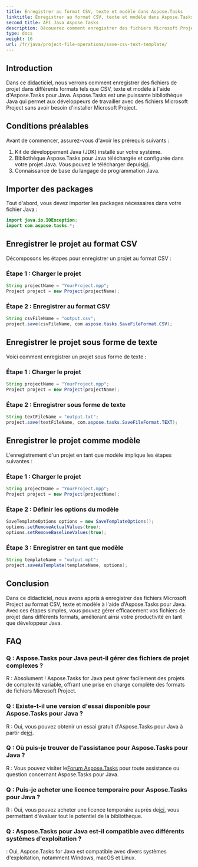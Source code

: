 ```yaml
---
title: Enregistrer au format CSV, texte et modèle dans Aspose.Tasks
linktitle: Enregistrer au format CSV, texte et modèle dans Aspose.Tasks
second_title: API Java Aspose.Tasks
description: Découvrez comment enregistrer des fichiers Microsoft Project aux formats CSV, Texte et Modèle à l'aide d'Aspose.Tasks pour Java.
type: docs
weight: 16
url: /fr/java/project-file-operations/save-csv-text-template/
---
```

## Introduction
Dans ce didacticiel, nous verrons comment enregistrer des fichiers de projet dans différents formats tels que CSV, texte et modèle à l'aide d'Aspose.Tasks pour Java. Aspose.Tasks est une puissante bibliothèque Java qui permet aux développeurs de travailler avec des fichiers Microsoft Project sans avoir besoin d'installer Microsoft Project.
## Conditions préalables
Avant de commencer, assurez-vous d'avoir les prérequis suivants :
1. Kit de développement Java (JDK) installé sur votre système.
2.  Bibliothèque Aspose.Tasks pour Java téléchargée et configurée dans votre projet Java. Vous pouvez le télécharger depuis[ici](https://releases.aspose.com/tasks/java/).
3. Connaissance de base du langage de programmation Java.

## Importer des packages
Tout d'abord, vous devez importer les packages nécessaires dans votre fichier Java :
```java
import java.io.IOException;
import com.aspose.tasks.*;
```
## Enregistrer le projet au format CSV
Décomposons les étapes pour enregistrer un projet au format CSV :
### Étape 1 : Charger le projet
```java
String projectName = "YourProject.mpp";
Project project = new Project(projectName);
```
### Étape 2 : Enregistrer au format CSV
```java
String csvFileName = "output.csv";
project.save(csvFileName, com.aspose.tasks.SaveFileFormat.CSV);
```
## Enregistrer le projet sous forme de texte
Voici comment enregistrer un projet sous forme de texte :
### Étape 1 : Charger le projet
```java
String projectName = "YourProject.mpp";
Project project = new Project(projectName);
```
### Étape 2 : Enregistrer sous forme de texte
```java
String textFileName = "output.txt";
project.save(textFileName, com.aspose.tasks.SaveFileFormat.TEXT);
```
## Enregistrer le projet comme modèle
L'enregistrement d'un projet en tant que modèle implique les étapes suivantes :
### Étape 1 : Charger le projet
```java
String projectName = "YourProject.mpp";
Project project = new Project(projectName);
```
### Étape 2 : Définir les options du modèle
```java
SaveTemplateOptions options = new SaveTemplateOptions();
options.setRemoveActualValues(true);
options.setRemoveBaselineValues(true);
```
### Étape 3 : Enregistrer en tant que modèle
```java
String templateName = "output.mpt";
project.saveAsTemplate(templateName, options);
```

## Conclusion
Dans ce didacticiel, nous avons appris à enregistrer des fichiers Microsoft Project au format CSV, texte et modèle à l'aide d'Aspose.Tasks pour Java. Avec ces étapes simples, vous pouvez gérer efficacement vos fichiers de projet dans différents formats, améliorant ainsi votre productivité en tant que développeur Java.
## FAQ
### Q : Aspose.Tasks pour Java peut-il gérer des fichiers de projet complexes ?
R : Absolument ! Aspose.Tasks for Java peut gérer facilement des projets de complexité variable, offrant une prise en charge complète des formats de fichiers Microsoft Project.
### Q : Existe-t-il une version d'essai disponible pour Aspose.Tasks pour Java ?
 R : Oui, vous pouvez obtenir un essai gratuit d'Aspose.Tasks pour Java à partir de[ici](https://releases.aspose.com/).
### Q : Où puis-je trouver de l'assistance pour Aspose.Tasks pour Java ?
 R : Vous pouvez visiter le[Forum Aspose.Tasks](https://forum.aspose.com/c/tasks/15) pour toute assistance ou question concernant Aspose.Tasks pour Java.
### Q : Puis-je acheter une licence temporaire pour Aspose.Tasks pour Java ?
 R : Oui, vous pouvez acheter une licence temporaire auprès de[ici](https://purchase.aspose.com/temporary-license/), vous permettant d'évaluer tout le potentiel de la bibliothèque.
### Q : Aspose.Tasks pour Java est-il compatible avec différents systèmes d'exploitation ?
: Oui, Aspose.Tasks for Java est compatible avec divers systèmes d'exploitation, notamment Windows, macOS et Linux.